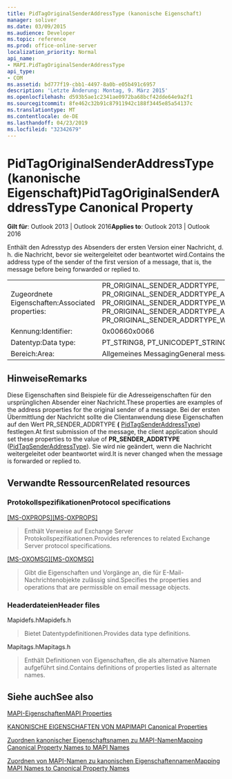 ```yaml
---
title: PidTagOriginalSenderAddressType (kanonische Eigenschaft)
manager: soliver
ms.date: 03/09/2015
ms.audience: Developer
ms.topic: reference
ms.prod: office-online-server
localization_priority: Normal
api_name:
- MAPI.PidTagOriginalSenderAddressType
api_type:
- COM
ms.assetid: bd777f19-cbb1-4497-8a0b-e05b491c6957
description: 'Letzte Änderung: Montag, 9. März 2015'
ms.openlocfilehash: d593b5ae1c2341ae0972ba68bcf42dde64e9a2f1
ms.sourcegitcommit: 8fe462c32b91c87911942c188f3445e85a54137c
ms.translationtype: MT
ms.contentlocale: de-DE
ms.lasthandoff: 04/23/2019
ms.locfileid: "32342679"
---
```

# <a name="pidtagoriginalsenderaddresstype-canonical-property"></a><span data-ttu-id="e7bcf-103">PidTagOriginalSenderAddressType (kanonische Eigenschaft)</span><span class="sxs-lookup"><span data-stu-id="e7bcf-103">PidTagOriginalSenderAddressType Canonical Property</span></span>

  
  
<span data-ttu-id="e7bcf-104">**Gilt für**: Outlook 2013 | Outlook 2016</span><span class="sxs-lookup"><span data-stu-id="e7bcf-104">**Applies to**: Outlook 2013 | Outlook 2016</span></span> 
  
<span data-ttu-id="e7bcf-105">Enthält den Adresstyp des Absenders der ersten Version einer Nachricht, d. h. die Nachricht, bevor sie weitergeleitet oder beantwortet wird.</span><span class="sxs-lookup"><span data-stu-id="e7bcf-105">Contains the address type of the sender of the first version of a message, that is, the message before being forwarded or replied to.</span></span>
  
|||
|:-----|:-----|
|<span data-ttu-id="e7bcf-106">Zugeordnete Eigenschaften:</span><span class="sxs-lookup"><span data-stu-id="e7bcf-106">Associated properties:</span></span>  <br/> |<span data-ttu-id="e7bcf-107">PR_ORIGINAL_SENDER_ADDRTYPE, PR_ORIGINAL_SENDER_ADDRTYPE_A, PR_ORIGINAL_SENDER_ADDRTYPE_W</span><span class="sxs-lookup"><span data-stu-id="e7bcf-107">PR_ORIGINAL_SENDER_ADDRTYPE, PR_ORIGINAL_SENDER_ADDRTYPE_A, PR_ORIGINAL_SENDER_ADDRTYPE_W</span></span>  <br/> |
|<span data-ttu-id="e7bcf-108">Kennung:</span><span class="sxs-lookup"><span data-stu-id="e7bcf-108">Identifier:</span></span>  <br/> |<span data-ttu-id="e7bcf-109">0x0066</span><span class="sxs-lookup"><span data-stu-id="e7bcf-109">0x0066</span></span>  <br/> |
|<span data-ttu-id="e7bcf-110">Datentyp:</span><span class="sxs-lookup"><span data-stu-id="e7bcf-110">Data type:</span></span>  <br/> |<span data-ttu-id="e7bcf-111">PT_STRING8, PT_UNICODE</span><span class="sxs-lookup"><span data-stu-id="e7bcf-111">PT_STRING8, PT_UNICODE</span></span>  <br/> |
|<span data-ttu-id="e7bcf-112">Bereich:</span><span class="sxs-lookup"><span data-stu-id="e7bcf-112">Area:</span></span>  <br/> |<span data-ttu-id="e7bcf-113">Allgemeines Messaging</span><span class="sxs-lookup"><span data-stu-id="e7bcf-113">General messaging</span></span>  <br/> |
   
## <a name="remarks"></a><span data-ttu-id="e7bcf-114">Hinweise</span><span class="sxs-lookup"><span data-stu-id="e7bcf-114">Remarks</span></span>

<span data-ttu-id="e7bcf-115">Diese Eigenschaften sind Beispiele für die Adresseigenschaften für den ursprünglichen Absender einer Nachricht.</span><span class="sxs-lookup"><span data-stu-id="e7bcf-115">These properties are examples of the address properties for the original sender of a message.</span></span> <span data-ttu-id="e7bcf-116">Bei der ersten Übermittlung der Nachricht sollte die Clientanwendung diese Eigenschaften auf den Wert PR_SENDER_ADDRTYPE **(** [PidTagSenderAddressType](pidtagsenderaddresstype-canonical-property.md)) festlegen.</span><span class="sxs-lookup"><span data-stu-id="e7bcf-116">At first submission of the message, the client application should set these properties to the value of **PR_SENDER_ADDRTYPE** ([PidTagSenderAddressType](pidtagsenderaddresstype-canonical-property.md)).</span></span> <span data-ttu-id="e7bcf-117">Sie wird nie geändert, wenn die Nachricht weitergeleitet oder beantwortet wird.</span><span class="sxs-lookup"><span data-stu-id="e7bcf-117">It is never changed when the message is forwarded or replied to.</span></span>
  
## <a name="related-resources"></a><span data-ttu-id="e7bcf-118">Verwandte Ressourcen</span><span class="sxs-lookup"><span data-stu-id="e7bcf-118">Related resources</span></span>

### <a name="protocol-specifications"></a><span data-ttu-id="e7bcf-119">Protokollspezifikationen</span><span class="sxs-lookup"><span data-stu-id="e7bcf-119">Protocol specifications</span></span>

<span data-ttu-id="e7bcf-120">[[MS-OXPROPS]](https://msdn.microsoft.com/library/f6ab1613-aefe-447d-a49c-18217230b148%28Office.15%29.aspx)</span><span class="sxs-lookup"><span data-stu-id="e7bcf-120">[[MS-OXPROPS]](https://msdn.microsoft.com/library/f6ab1613-aefe-447d-a49c-18217230b148%28Office.15%29.aspx)</span></span>
  
> <span data-ttu-id="e7bcf-121">Enthält Verweise auf Exchange Server Protokollspezifikationen.</span><span class="sxs-lookup"><span data-stu-id="e7bcf-121">Provides references to related Exchange Server protocol specifications.</span></span>
    
<span data-ttu-id="e7bcf-122">[[MS-OXOMSG]](https://msdn.microsoft.com/library/daa9120f-f325-4afb-a738-28f91049ab3c%28Office.15%29.aspx)</span><span class="sxs-lookup"><span data-stu-id="e7bcf-122">[[MS-OXOMSG]](https://msdn.microsoft.com/library/daa9120f-f325-4afb-a738-28f91049ab3c%28Office.15%29.aspx)</span></span>
  
> <span data-ttu-id="e7bcf-123">Gibt die Eigenschaften und Vorgänge an, die für E-Mail-Nachrichtenobjekte zulässig sind.</span><span class="sxs-lookup"><span data-stu-id="e7bcf-123">Specifies the properties and operations that are permissible on email message objects.</span></span>
    
### <a name="header-files"></a><span data-ttu-id="e7bcf-124">Headerdateien</span><span class="sxs-lookup"><span data-stu-id="e7bcf-124">Header files</span></span>

<span data-ttu-id="e7bcf-125">Mapidefs.h</span><span class="sxs-lookup"><span data-stu-id="e7bcf-125">Mapidefs.h</span></span>
  
> <span data-ttu-id="e7bcf-126">Bietet Datentypdefinitionen.</span><span class="sxs-lookup"><span data-stu-id="e7bcf-126">Provides data type definitions.</span></span>
    
<span data-ttu-id="e7bcf-127">Mapitags.h</span><span class="sxs-lookup"><span data-stu-id="e7bcf-127">Mapitags.h</span></span>
  
> <span data-ttu-id="e7bcf-128">Enthält Definitionen von Eigenschaften, die als alternative Namen aufgeführt sind.</span><span class="sxs-lookup"><span data-stu-id="e7bcf-128">Contains definitions of properties listed as alternate names.</span></span>
    
## <a name="see-also"></a><span data-ttu-id="e7bcf-129">Siehe auch</span><span class="sxs-lookup"><span data-stu-id="e7bcf-129">See also</span></span>



[<span data-ttu-id="e7bcf-130">MAPI-Eigenschaften</span><span class="sxs-lookup"><span data-stu-id="e7bcf-130">MAPI Properties</span></span>](mapi-properties.md)
  
[<span data-ttu-id="e7bcf-131">KANONISCHE EIGENSCHAFTEN VON MAPI</span><span class="sxs-lookup"><span data-stu-id="e7bcf-131">MAPI Canonical Properties</span></span>](mapi-canonical-properties.md)
  
[<span data-ttu-id="e7bcf-132">Zuordnen kanonischer Eigenschaftsnamen zu MAPI-Namen</span><span class="sxs-lookup"><span data-stu-id="e7bcf-132">Mapping Canonical Property Names to MAPI Names</span></span>](mapping-canonical-property-names-to-mapi-names.md)
  
[<span data-ttu-id="e7bcf-133">Zuordnen von MAPI-Namen zu kanonischen Eigenschaftennamen</span><span class="sxs-lookup"><span data-stu-id="e7bcf-133">Mapping MAPI Names to Canonical Property Names</span></span>](mapping-mapi-names-to-canonical-property-names.md)

